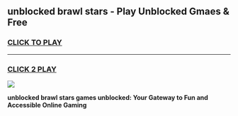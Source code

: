 
## unblocked brawl stars - Play Unblocked Gmaes & Free
<h3>
<a href="https://news.freeplayer.one?title=unblocked_brawl_stars&ref=16F">CLICK TO PLAY</a></h3>
<hr>

<h3>
<a href="https://news.freeplayer.one?title=unblocked_brawl_stars&ref=16F">CLICK 2 PLAY</a>
  
</h3>

<a href="https://news.freeplayer.one?title=unblocked_brawl_stars&ref=16F/"><img src="https://clearcache.store/games.png"></a>


**unblocked brawl stars games unblocked: Your Gateway to Fun and Accessible Online Gaming**
